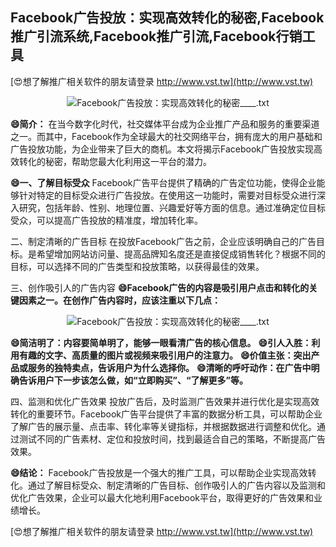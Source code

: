 ## **Facebook广告投放：实现高效转化的秘密,Facebook推广引流系统,Facebook推广引流,Facebook行销工具**

[😍想了解推广相关软件的朋友请登录 http://www.vst.tw](http://www.vst.tw)

 <center><img src="https://vst.tw/MP4/tuiguang/png/0.png" alt="Facebook广告投放：实现高效转化的秘密____.txt"></center>

**😄简介：**
在当今数字化时代，社交媒体平台成为企业推广产品和服务的重要渠道之一。而其中，Facebook作为全球最大的社交网络平台，拥有庞大的用户基础和广告投放功能，为企业带来了巨大的商机。本文将揭示Facebook广告投放实现高效转化的秘密，帮助您最大化利用这一平台的潜力。

**😄一、了解目标受众**
Facebook广告平台提供了精确的广告定位功能，使得企业能够针对特定的目标受众进行广告投放。在使用这一功能时，需要对目标受众进行深入研究，包括年龄、性别、地理位置、兴趣爱好等方面的信息。通过准确定位目标受众，可以提高广告投放的精准度，增加转化率。

二、制定清晰的广告目标
在投放Facebook广告之前，企业应该明确自己的广告目标。是希望增加网站访问量、提高品牌知名度还是直接促成销售转化？根据不同的目标，可以选择不同的广告类型和投放策略，以获得最佳的效果。

三、创作吸引人的广告内容
**😄Facebook广告的内容是吸引用户点击和转化的关键因素之一。在创作广告内容时，应该注重以下几点：**

 <center><img src="https://vst.tw/MP4/tuiguang/png/8.png" alt="Facebook广告投放：实现高效转化的秘密____.txt"></center>

**😄简洁明了：内容要简单明了，能够一眼看清广告的核心信息。**
**😄引人入胜：利用有趣的文字、高质量的图片或视频来吸引用户的注意力。**
**😄价值主张：突出产品或服务的独特卖点，告诉用户为什么选择你。**
**😄清晰的呼吁动作：在广告中明确告诉用户下一步该怎么做，如“立即购买”、“了解更多”等。**

四、监测和优化广告效果
投放广告后，及时监测广告效果并进行优化是实现高效转化的重要环节。Facebook广告平台提供了丰富的数据分析工具，可以帮助企业了解广告的展示量、点击率、转化率等关键指标，并根据数据进行调整和优化。通过测试不同的广告素材、定位和投放时间，找到最适合自己的策略，不断提高广告效果。

**😄结论：**
Facebook广告投放是一个强大的推广工具，可以帮助企业实现高效转化。通过了解目标受众、制定清晰的广告目标、创作吸引人的广告内容以及监测和优化广告效果，企业可以最大化地利用Facebook平台，取得更好的广告效果和业绩增长。

[😍想了解推广相关软件的朋友请登录 http://www.vst.tw](http://www.vst.tw)



